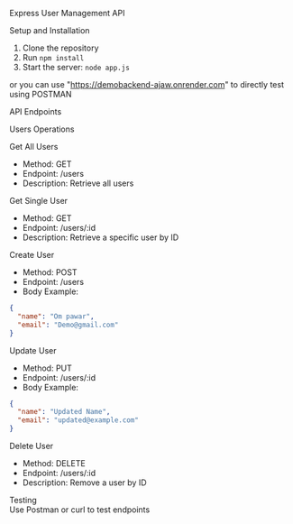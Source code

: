Express User Management API  

Setup and Installation  
1. Clone the repository  
2. Run `npm install`  
3. Start the server: `node app.js`

or you can use "https://demobackend-ajaw.onrender.com" to directly test using POSTMAN

API Endpoints  

Users Operations  

Get All Users  
- Method: GET  
- Endpoint: /users  
- Description: Retrieve all users  

Get Single User  
- Method: GET  
- Endpoint: /users/:id  
- Description: Retrieve a specific user by ID  

Create User  
- Method: POST  
- Endpoint: /users  
- Body Example:  
```json
{
  "name": "Om pawar",
  "email": "Demo@gmail.com"
}
```  

Update User  
- Method: PUT  
- Endpoint: /users/:id  
- Body Example:  
```json
{
  "name": "Updated Name",
  "email": "updated@example.com"
}
```  

Delete User  
- Method: DELETE  
- Endpoint: /users/:id  
- Description: Remove a user by ID  

Testing  
Use Postman or curl to test endpoints  
